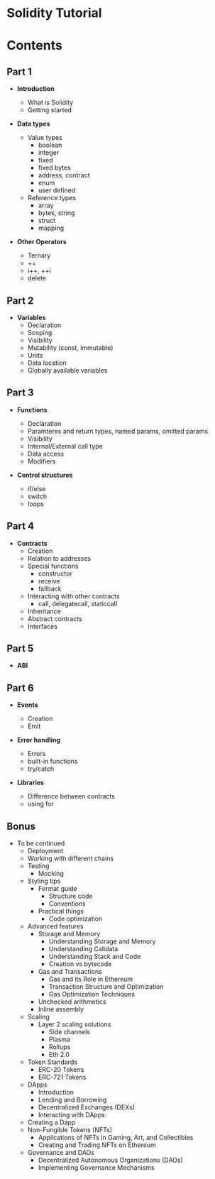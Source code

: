 # Solidity Tutorial

# Contents

## Part 1

- **Introduction**
    - What is Solidity
    - Getting started

- **Data types**
    - Value types
        - boolean
        - integer
        - fixed
        - fixed bytes
        - address, contract
        - enum
        - user defined
    - Reference types
        - array
        - bytes, string
        - struct
        - mapping

- **Other Operators**
    - Ternary
    - +=
    - i++, ++i
    - delete

## Part 2

- **Variables**
    - Declaration
    - Scoping
    - Visibility
    - Mutability (const, immutable)
    - Units
    - Data location
    - Globally available variables

## Part 3

- **Functions**
    - Declaration
    - Paramteres and return types, named params, omitted params
    - Visibility
    - Internal/External call type
    - Data access
    - Modifiers

- **Control structures**
    - if/else
    - switch
    - loops

## Part 4

- **Contracts**
    - Creation
    - Relation to addresses
    - Special functions
        - constructor
        - receive
        - fallback
    - Interacting with other contracts
      - call, delegatecall, staticcall
    - Inheritance
    - Abstract contracts
    - Interfaces

## Part 5

- **ABI**

## Part 6

- **Events**
    - Creation
    - Emit

- **Error handling**
    - Errors
    - built-in functions
    - try/catch

- **Libraries**
    - Difference between contracts
    - using for

## Bonus

- To be continued
    - Deployment
    - Working with different chains
    - Testing
        - Mocking
    - Styling tips
        - Format guide
            - Structure code
            - Conventions
        - Practical things
            - Code optimization
    - Advanced features
        - Storage and Memory
            - Understanding Storage and Memory
            - Understanding Calldata
            - Understanding Stack and Code
            - Creation vs bytecode
        - Gas and Transactions
            - Gas and its Role in Ethereum
            - Transaction Structure and Optimization
            - Gas Optimization Techniques
        - Unchecked arithmetics
        - Inline assembly
    - Scaling
        - Layer 2 scaling solutions
            - Side channels
            - Plasma
            - Rollups
            - Eth 2.0
    - Token Standards
        - ERC-20 Tokens
        - ERC-721 Tokens
    - DApps
        - Introduction
        - Lending and Borrowing
        - Decentralized Exchanges (DEXs)
        - Interacting with DApps
    - Creating a Dapp
    - Non-Fungible Tokens (NFTs)
        - Applications of NFTs in Gaming, Art, and Collectibles
        - Creating and Trading NFTs on Ethereum
    - Governance and DAOs
        - Decentralized Autonomous Organizations (DAOs)
        - Implementing Governance Mechanisms